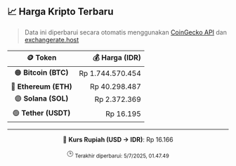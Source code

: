 

<!-- HARGA_KRIPTO -->
## 📈 Harga Kripto Terbaru

> Data ini diperbarui secara otomatis menggunakan [CoinGecko API](https://www.coingecko.com/) dan [exchangerate.host](https://exchangerate.host/)

<div align="center">

| 🪙 Token | 💰 Harga (IDR) |
|:------:|---------------:|
| 🟠 **Bitcoin (BTC)**   | Rp 1.744.570.454 |
| 🔵 **Ethereum (ETH)**  | Rp 40.298.487 |
| 🟣 **Solana (SOL)**    | Rp 2.372.369 |
| 🟢 **Tether (USDT)**   | Rp 16.195 |

---

💱 **Kurs Rupiah (USD → IDR)**: Rp 16.166

🕒 <sub>Terakhir diperbarui: 5/7/2025, 01.47.49</sub>

</div>
<!-- /HARGA_KRIPTO -->
